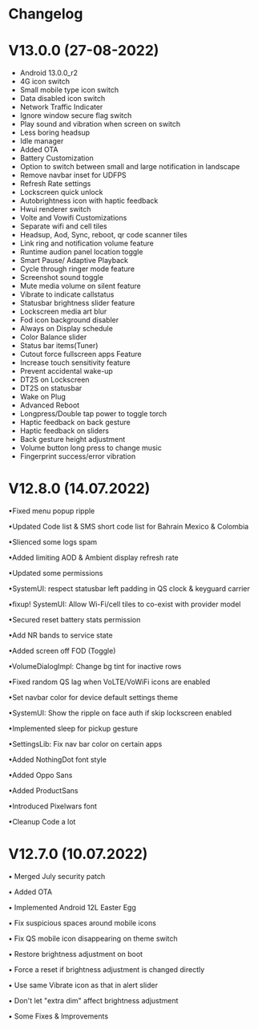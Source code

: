 # Changelog

# V13.0.0 (27-08-2022)

- Android 13.0.0_r2
- 4G icon switch
- Small mobile type icon switch
- Data disabled icon switch
- Network Traffic Indicater
- Ignore window secure flag switch
- Play sound and vibration when screen on switch
- Less boring headsup
- Idle manager
- Added OTA 
- Battery Customization
- Option to switch between small and large notification in landscape
- Remove navbar inset for UDFPS
- Refresh Rate settings
- Lockscreen quick unlock
- Autobrightness icon with haptic feedback
- Hwui renderer switch 
- Volte and Vowifi Customizations
- Separate wifi and cell tiles
- Headsup, Aod, Sync, reboot, qr code scanner tiles
- Link ring and notification volume feature
- Runtime audion panel location toggle
- Smart Pause/ Adaptive Playback
- Cycle through ringer mode feature
- Screenshot sound toggle
- Mute media volume on silent feature
- Vibrate to indicate callstatus
- Statusbar brightness slider feature
- Lockscreen media art blur
- Fod icon background disabler
- Always on Display schedule
- Color Balance slider
- Status bar items(Tuner)
- Cutout force fullscreen apps Feature
- Increase touch sensitivity feature
- Prevent accidental wake-up
- DT2S on Lockscreen
- DT2S on statusbar
- Wake on Plug
- Advanced Reboot
- Longpress/Double tap power to toggle torch
- Haptic feedback on back gesture
- Haptic feedback on sliders
- Back gesture height adjustment
- Volume button long press to change music
- Fingerprint success/error vibration

# V12.8.0 (14.07.2022)

•Fixed menu popup ripple 

•Updated Code list & SMS short code list for Bahrain Mexico & Colombia

•Slienced some logs spam

•Added limiting AOD & Ambient display refresh rate

•Updated some permissions

•SystemUI: respect statusbar left padding in QS clock & keyguard carrier 

•fixup! SystemUI: Allow Wi-Fi/cell tiles to co-exist with provider model

•Secured reset battery stats permission

•Add NR bands to service state

•Added screen off FOD (Toggle)

•VolumeDialogImpl: Change bg tint for inactive rows 

•Fixed random QS lag when VoLTE/VoWiFi icons are enabled 

•Set navbar color for device default settings theme 

•SystemUI: Show the ripple on face auth if skip lockscreen enabled 

•Implemented sleep for pickup gesture

•SettingsLib: Fix nav bar color on certain apps 

•Added NothingDot font style

•Added Oppo Sans 

•Added ProductSans

•Introduced Pixelwars font

•Cleanup Code a lot


# V12.7.0 (10.07.2022)

• Merged July security patch

• Added OTA

• Implemented Android 12L Easter Egg

• Fix suspicious spaces around mobile icons

• Fix QS mobile icon disappearing on theme switch

• Restore brightness adjustment on boot

• Force a reset if brightness adjustment is changed directly

• Use same Vibrate icon as that in alert slider

• Don't let "extra dim" affect brightness adjustment

• Some Fixes & Improvements

